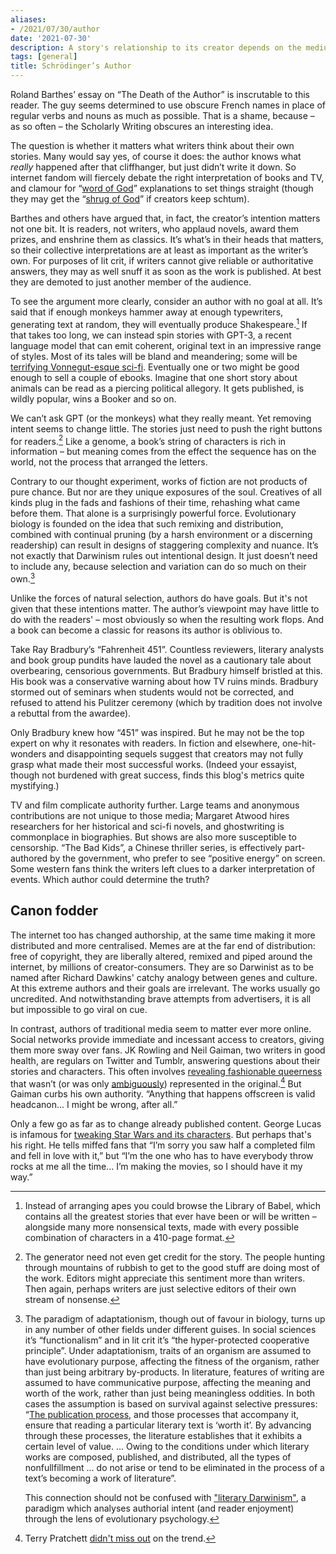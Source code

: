 ```yaml
---
aliases:
- /2021/07/30/author
date: '2021-07-30'
description: A story's relationship to its creator depends on the medium
tags: [general]
title: Schrödinger’s Author
---
```


Roland Barthes’ essay on “The Death of the Author” is inscrutable to this reader. The guy seems determined to use obscure French names in place of regular verbs and nouns as much as possible. That is a shame, because – as so often – the Scholarly Writing obscures an interesting idea.

The question is whether it matters what writers think about their own stories. Many would say yes, of course it does: the author knows what _really_ happened after that cliffhanger, but just didn’t write it down. So internet fandom will fiercely debate the right interpretation of books and TV, and clamour for “[word of God](https://tvtropes.org/pmwiki/pmwiki.php/Main/WordOfGod)” explanations to set things straight (though they may get the “[shrug of God](https://tvtropes.org/pmwiki/pmwiki.php/Main/ShrugOfGod)” if creators keep schtum).

Barthes and others have argued that, in fact, the creator’s intention matters not one bit. It is readers, not writers, who applaud novels, award them prizes, and enshrine them as classics. It’s what’s in their heads that matters, so their collective interpretations are at least as important as the writer’s own. For purposes of lit crit, if writers cannot give reliable or authoritative answers, they may as well snuff it as soon as the work is published. At best they are demoted to just another member of the audience.

To see the argument more clearly, consider an author with no goal at all. It’s said that if enough monkeys hammer away at enough typewriters, generating text at random, they will eventually produce Shakespeare.[^1] If that takes too long, we can instead spin stories with GPT-3, a recent language model that can emit coherent, original text in an impressive range of styles. Most of its tales will be bland and meandering; some will be [terrifying Vonnegut-esque sci-fi](https://news.ycombinator.com/item?id=27443966). Eventually one or two might be good enough to sell a couple of ebooks. Imagine that one short story about animals can be read as a piercing political allegory. It gets published, is wildly popular, wins a Booker and so on.

We can’t ask GPT (or the monkeys) what they really meant. Yet removing intent seems to change little. The stories just need to push the right buttons for readers.[^2] Like a genome, a book’s string of characters is rich in information – but meaning comes from the effect the sequence has on the world, not the process that arranged the letters.

Contrary to our thought experiment, works of fiction are not products of pure chance. But nor are they unique exposures of the soul. Creatives of all kinds plug in the fads and fashions of their time, rehashing what came before them. That alone is a surprisingly powerful force. Evolutionary biology is founded on the idea that such remixing and distribution, combined with continual pruning (by a harsh environment or a discerning readership) can result in designs of staggering complexity and nuance. It’s not exactly that Darwinism rules out intentional design. It just doesn’t need to include any, because selection and variation can do so much on their own.[^3]

Unlike the forces of natural selection, authors do have goals. But it's not given that these intentions matter. The author’s viewpoint may have little to do with the readers' – most obviously so when the resulting work flops. And a book can become a classic for reasons its author is oblivious to.

Take Ray Bradbury’s “Fahrenheit 451”. Countless reviewers, literary analysts and book group pundits have lauded the novel as a cautionary tale about overbearing, censorious governments. But Bradbury himself bristled at this. His book was a conservative warning about how TV ruins minds. Bradbury stormed out of seminars when students would not be corrected, and refused to attend his Pulitzer ceremony (which by tradition does not involve a rebuttal from the awardee).

Only Bradbury knew how “451” was inspired. But he may not be the top expert on why it resonates with readers. In fiction and elsewhere, one-hit-wonders and disappointing sequels suggest that creators may not fully grasp what made their most successful works. (Indeed your essayist, though not burdened with great success, finds this blog's metrics quite mystifying.)

TV and film complicate authority further. Large teams and anonymous contributions are not unique to those media; Margaret Atwood hires researchers for her historical and sci-fi novels, and ghostwriting is commonplace in biographies. But shows are also more susceptible to censorship. “The Bad Kids”, a Chinese thriller series, is effectively part-authored by the government, who prefer to see “positive energy” on screen. Some western fans think the writers left clues to a darker interpretation of events. Which author could determine the truth?

## Canon fodder

The internet too has changed authorship, at the same time making it more distributed and more centralised. Memes are at the far end of distribution: free of copyright, they are liberally altered, remixed and piped around the internet, by millions of creator-consumers. They are so Darwinist as to be named after Richard Dawkins' catchy analogy between genes and culture. At this extreme authors and their goals are irrelevant. The works usually go uncredited. And notwithstanding brave attempts from advertisers, it is all but impossible to go viral on cue.

In contrast, authors of traditional media seem to matter ever more online. Social networks provide immediate and incessant access to creators, giving them more sway over fans. JK Rowling and Neil Gaiman, two writers in good health, are regulars on Twitter and Tumblr, answering questions about their stories and characters. This often involves [revealing fashionable queerness](https://tvtropes.org/pmwiki/pmwiki.php/Main/WordOfGay) that wasn’t (or was only [ambiguously](https://tvtropes.org/pmwiki/pmwiki.php/Main/AmbiguouslyGay)) represented in the original.[^terry] But Gaiman curbs his own authority. “Anything that happens offscreen is valid headcanon... I might be wrong, after all.”

Only a few go as far as to change already published content. George Lucas is infamous for [tweaking Star Wars and its characters](https://en.wikipedia.org/wiki/Han_shot_first). But perhaps that's his right. He tells miffed fans that “I’m sorry you saw half a completed film and fell in love with it,” but “I’m the one who has to have everybody throw rocks at me all the time... I’m making the movies, so I should have it my way.”

[^1]:
     Instead of arranging apes you could browse the Library of Babel, which contains all the greatest stories that ever have been or will be written – alongside many more nonsensical texts, made with every possible combination of characters in a 410-page format.

[^2]:
     The generator need not even get credit for the story. The people hunting through mountains of rubbish to get to the good stuff are doing most of the work. Editors might appreciate this sentiment more than writers. Then again, perhaps writers are just selective editors of their own stream of nonsense.

[^3]:
     The paradigm of adaptationism, though out of favour in biology, turns up in any number of other fields under different guises. In social sciences it’s “functionalism” and in lit crit it’s “the hyper-protected cooperative principle”. Under adaptationism, traits of an organism are assumed to have evolutionary purpose, affecting the fitness of the organism, rather than just being arbitrary by-products. In literature, features of writing are assumed to have communicative purpose, affecting the meaning and worth of the work, rather than just being meaningless oddities. In both cases the assumption is based on survival against selective pressures: “[The publication process](http://my.ilstu.edu/~cahuff/glossaryFA08.html), and those processes that accompany it, ensure that reading a particular literary text is ‘worth it’. By advancing through these processes, the literature establishes that it exhibits a certain level of value. ... Owing to the conditions under which literary works are composed, published, and distributed, all the types of nonfullfillment ... do not arise or tend to be eliminated in the process of a text’s becoming a work of literature”.

     This connection should not be confused with ["literary Darwinism"](http://www.umsl.edu/~carrolljc/Documents%20linked%20to%20indiex/Kramnick/Kramnick%20Against%20Literary%20Darwinism.pdf), a paradigm which analyses authorial intent (and reader enjoyment) through the lens of evolutionary psychology.

[^terry]:
    Terry Pratchett [didn't miss out](http://forum.discworldemporium.com/viewtopic.php?f=13&t=10390&start=30) on the trend.
